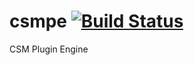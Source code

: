 # csmpe [![Build Status](https://travis-ci.org/csmserver/csmpe.svg?branch=master)](https://travis-ci.org/csmserver/csmpe)

CSM Plugin Engine

